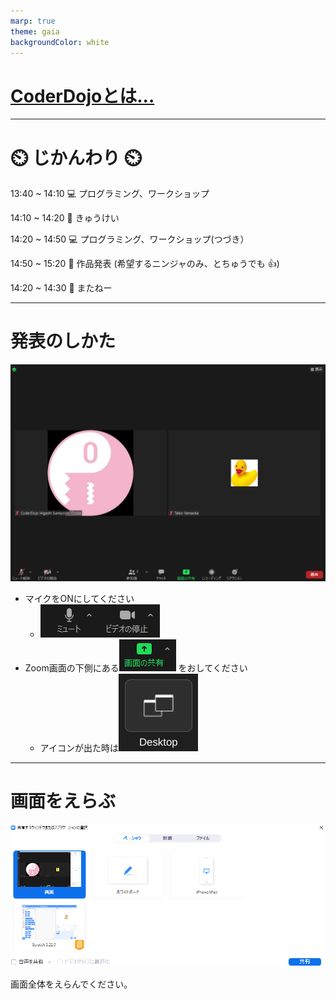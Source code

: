 ```yaml
---
marp: true
theme: gaia
backgroundColor: white
---
```


<!-- _class: lead -->

# [CoderDojoとは...](https://docs.google.com/presentation/d/13t5P1gojsde_gvcvDnPsfHYIqsS-knqWGDxyh3eG8SU/edit#slide=id.p)

---
# :timer_clock: じかんわり :timer_clock:

13:40 ~ 14:10 :computer: プログラミング、ワークショップ

14:10 ~ 14:20 :tea: きゅうけい

14:20 ~ 14:50 :computer: プログラミング、ワークショップ(つづき）

14:50 ~ 15:20 :tada: 作品発表 (希望するニンジャのみ、とちゅうでも :+1:)

14:20 ~ 14:30 :wave: またねー

---
# 発表のしかた

![bg right width:100%](img/whole_screen.png)

- マイクをONにしてください
    - ![](img/av_control.png)
- Zoom画面の下側にある![](img/share_button.png) をおしてください
    - アイコンが出た時は![](img/share_desktop.png)

---
# 画面をえらぶ

![width:100%](img/share_selection2.png)

画面全体をえらんでください。
